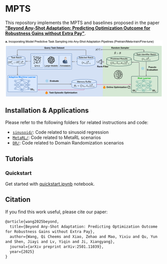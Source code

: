 # MPTS

This repository implements the MPTS and baselines proposed in the paper [**"Beyond Any-Shot Adaptation: Predicting Optimization Outcome for Robustness Gains without Extra Pay"**](https://arxiv.org/abs/2501.11039).

![](./assets/mpts_overall_framework.png)

## Installation & Applications
Please refer to the following folders for related instructions and code:
- [`sinusoid/`](sinusoid/): Code related to sinusoid regression
- [`MetaRL/`](MetaRL/): Code related to MetaRL scenarios
- [`DR/`](DR/): Code related to Domain Randomization scenarios

## Tutorials

### Quickstart

Get started with [quickstart.ipynb](./quickstart.ipynb) notebook.

## Citation

If you find this work useful, please cite our paper:
```
@article{wang2025beyond,
  title={Beyond Any-Shot Adaptation: Predicting Optimization Outcome for Robustness Gains without Extra Pay},
  author={Wang, Qi Cheems and Xiao, Zehao and Mao, Yixiu and Qu, Yun and Shen, Jiayi and Lv, Yiqin and Ji, Xiangyang},
  journal={arXiv preprint arXiv:2501.11039},
  year={2025}
}
```